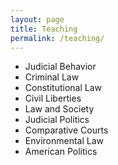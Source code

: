 ```yaml
---
layout: page
title: Teaching
permalink: /teaching/
---
```

- Judicial Behavior
- Criminal Law
- Constitutional Law
- Civil Liberties
- Law and Society
- Judicial Politics
- Comparative Courts
- Environmental Law
- American Politics

